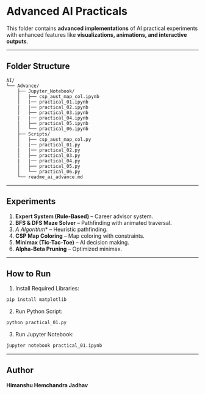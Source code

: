 # Advanced AI Practicals

This folder contains **advanced implementations** of AI practical experiments with enhanced features like **visualizations, animations, and interactive outputs**.

---

## **Folder Structure**

```
AI/
└── Advance/
    ├── Jupyter_Notebook/
    │   ├── csp_aust_map_col.ipynb
    │   |── practical_01.ipynb
    |   |── practical_02.ipynb
    │   ├── practical_03.ipynb
    |   |── practical_04.ipynb
    │   ├── practical_05.ipynb
    │   └── practical_06.ipynb
    ├── Scripts/
    │   ├── csp_aust_map_col.py
    │   |── practical_01.py
    |   |── practical_02.py
    │   ├── practical_03.py
    |   |── practical_04.py
    │   ├── practical_05.py
    │   └── practical_06.py   
    └── readme_ai_advance.md

```

---

## **Experiments**

1. **Expert System (Rule-Based)** – Career advisor system.  
2. **BFS & DFS Maze Solver** – Pathfinding with animated traversal.  
3. **A* Algorithm** – Heuristic pathfinding.  
4. **CSP Map Coloring** – Map coloring with constraints.  
5. **Minimax (Tic-Tac-Toe)** – AI decision making.  
6. **Alpha-Beta Pruning** – Optimized minimax.  

---

## **How to Run**

1. Install Required Libraries:
```bash
pip install matplotlib
```

2. Run Python Script:
```bash
python practical_01.py
```

3. Run Jupyter Notebook:
```bash
jupyter notebook practical_01.ipynb
```

---

## **Author**
**Himanshu Hemchandra Jadhav**
